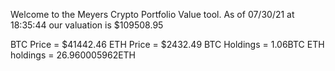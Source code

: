 Welcome to the Meyers Crypto Portfolio Value tool. 
As of 07/30/21 at 18:35:44 our valuation is $109508.95 

BTC Price = $41442.46
 ETH Price = $2432.49
BTC Holdings = 1.06BTC
 ETH holdings = 26.960005962ETH 
